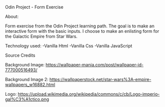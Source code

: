 Odin Project - Form Exercise

About:

Form exercise from the Odin Project learning path. The goal is to make an interactive form with
the basic inputs. I choose to make an enlisting form for the Galactic Empire from Star Wars.

Technology used:
-Vanilla Html
-Vanilla Css
-Vanilla JavaScript

Source Credits

Background Image:
https://wallpaper-mania.com/post/wallpaper-id-777000516493/

Background Image 2:
https://wallpaperstock.net/star-wars%3A-empire-wallpapers_w16882.html

Logo:
https://upload.wikimedia.org/wikipedia/commons/c/cb/Logo-imperio-gal%C3%A1ctico.png

